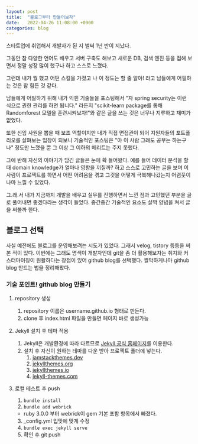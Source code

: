 ```yaml
---
layout: post
title:  "블로그부터 만들어보자"
date:   2022-04-26 11:08:00 +0900
categories: blog
---
```

스타트업에 취업해서 개발자가 된 지 벌써 1년 반이 지났다.

그동안 참 다양한 언어도 배우고 서버 구축도 해보고 새로운 DB, 검색 엔진 등을 접해 보면서 정말 성장 많이 했구나 하고 스스로 느꼈다.

그런데 내가 뭘 했고 어떤 스킬을 가졌고 나 이 정도는 할 줄 알아! 라고 남들에게 어필하는 것은 참 힘든 것 같다.

남들에게 어필하기 위해 내가 익힌 기술들을 포스팅해서 "자 spring security는 이런 식으로 권한 관리를 하면 됩니다." 라든지
"scikit-learn package를 통해 Randomforest 모델을 훈련시켜보자!"와 같은 글을 쓰는 것은 너무나 지루하고 재미가 없었다.

또한 신입 사원을 뽑을 때 보조 역할이지만 내가 직접 면접관이 되어 지원자들의 포트폴리오를 살펴보는 입장이 되보니
기술적인 포스팅은 "아 이 사람 그래도 공부는 하는구나" 정도만 느꼈을 뿐 그 이상 그 이하의 메리트는 주지 못했다.

그에 반해 자신의 이야기가 담긴 글들은 눈에 확 들어왔다. 예를 들어 데이터 분석을 할 때 domain knowledge가 얼마나 영향을 끼칠까? 하고
스스로 고민하는 글을 보며 이 사람이 프로젝트를 하면서 어떤 어려움을 겪고 그것을 어떻게 극복해나갔는지 어렴풋이나마 느낄 수 있었다.

그.래.서 내가 지금까지 개발을 배우고 실무를 진행하면서 느낀 점과 고민했던 부분을 글로 풀어내면 좋겠다라는 생각이 들었다.
중간중간 기술적인 요소도 살짝 양념을 쳐서 글을 써볼까 한다.

## 블로그 선택

사실 예전에도 블로그를 운영해보려는 시도가 있었다. 그래서 velog, tistory 등등을 써본 적이 있다.
이번에는 그래도 명색이 개발자인데 git을 좀 더 활용해보자는 취지와 커스터마이징이 원활하다는 장점이 있어
github blog를 선택했다. 짤막하게나마 github blog 만드는 법을 정리해봤다.

### 기술 포인트! github blog  만들기

1. repository 생성
   1. repository 이름은 username.github.io 형태로 만든다.
   2. clone 후 index.html 파일을 만들면 페이지 바로 생성가능

2. Jekyll 설치 후 테마 적용
   1. Jekyll은 개발환경에 따라 다르므로 [Jekyll 공식 홈페이지][jekyll-home]를 이용한다.
   2. 설치 후 자신이 원하는 테마를 다운 받아 프로젝트 폴더에 넣는다.
      1. [jamstackthemes.dev][jamstackthemes.dev]
      2. [jekyllthemes.org][jekyllthemes.org]
      3. [jekyllthemes.io][jekyllthemes.io]
      4. [jekyll-themes.com][jekyll-themes.com]
3. 로컬 테스트 후 push
   1. `bundle install`
   2. `bundle add webrick`
   * ruby 3.0.0 부터 webrick이 gem 기본 포함 항목에서 빠졌다.
   3. _config.yml 입맛에 맞게 수정
   4. `bundle exec jekyll serve`
   5. 확인 후 git push

[jekyll-home]: https://jekyllrb-ko.github.io/
[jamstackthemes.dev]: https://jamstackthemes.dev/ssg/jekyll/
[jekyllthemes.org]: http://jekyllthemes.org/
[jekyllthemes.io]: https://jekyllthemes.io/
[jekyll-themes.com]: https://jekyll-themes.com/